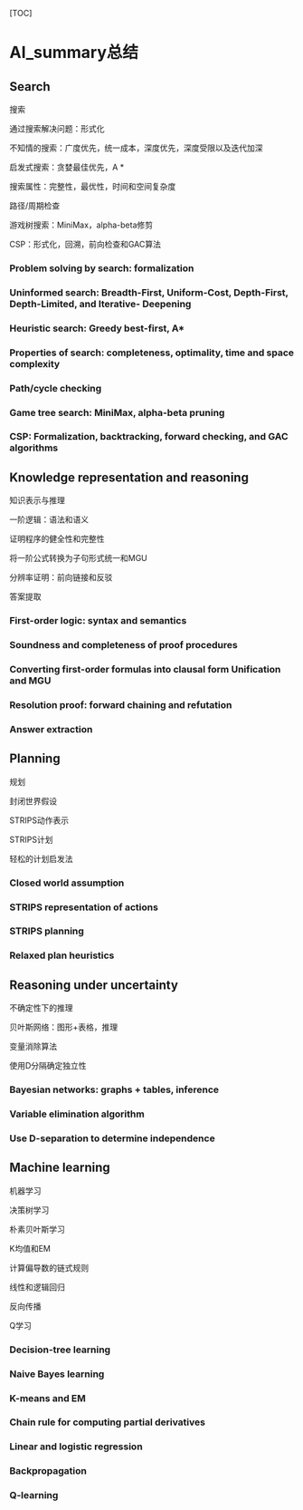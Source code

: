 [TOC]

# AI_summary总结



## Search
搜索

通过搜索解决问题：形式化

不知情的搜索：广度优先，统一成本，深度优先，深度受限以及迭代加深

启发式搜索：贪婪最佳优先，A *

搜索属性：完整性，最优性，时间和空间复杂度

路径/周期检查

游戏树搜索：MiniMax，alpha-beta修剪

CSP：形式化，回溯，前向检查和GAC算法






### Problem solving by search: formalization




### Uninformed search: Breadth-First, Uniform-Cost, Depth-First, Depth-Limited, and Iterative- Deepening




### Heuristic search: Greedy best-first, A*




### Properties of search: completeness, optimality, time and space complexity




### Path/cycle checking




### Game tree search: MiniMax, alpha-beta pruning




### CSP: Formalization, backtracking, forward checking, and GAC algorithms


## Knowledge representation and reasoning

知识表示与推理

一阶逻辑：语法和语义

证明程序的健全性和完整性

将一阶公式转换为子句形式统一和MGU

分辨率证明：前向链接和反驳

答案提取








### First-order logic: syntax and semantics 




### Soundness and completeness of proof procedures 




### Converting first-order formulas into clausal form Unification and MGU




### Resolution proof: forward chaining and refutation 




### Answer extraction

## Planning

规划

封闭世界假设

STRIPS动作表示

STRIPS计划

轻松的计划启发法


### Closed world assumption 



### STRIPS representation of actions 




### STRIPS planning 




### Relaxed plan heuristics


## Reasoning under uncertainty

不确定性下的推理

贝叶斯网络：图形+表格，推理

变量消除算法

使用D分隔确定独立性



### Bayesian networks: graphs + tables, inference 




### Variable elimination algorithm 




### Use D-separation to determine independence


## Machine learning





机器学习

决策树学习

朴素贝叶斯学习

K均值和EM

计算偏导数的链式规则

线性和逻辑回归

反向传播

Q学习



### Decision-tree learning 



### Naive Bayes learning 



### K-means and EM



### Chain rule for computing partial derivatives 



### Linear and logistic regression 



### Backpropagation 



### Q-learning













